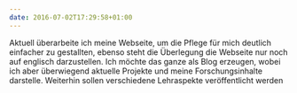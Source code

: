 ```yaml
---
date: 2016-07-02T17:29:58+01:00
---
```

Aktuell überarbeite ich meine Webseite, um die Pflege für mich deutlich einfacher zu gestallten, ebenso steht die Überlegung die Webseite nur noch auf englisch darzustellen. Ich möchte das ganze als Blog erzeugen, wobei ich aber überwiegend aktuelle Projekte und meine Forschungsinhalte darstelle. Weiterhin sollen verschiedene Lehraspekte veröffentlicht werden

